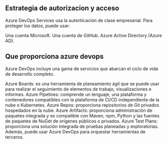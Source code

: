 ## Estrategia de autorizacion y acceso

Azure DevOps Services usa la autenticación de clase empresarial. Para proteger los datos, puede usar:

Una cuenta Microsoft.
Una cuenta de GitHub.
Azure Active Directory (Azure AD).

## Que proporciona azure devops 

Azure DevOps incluye una gama de servicios que abarcan el ciclo de vida de desarrollo completo.

Azure Boards: es una herramienta de planeamiento ágil que se puede usar para realizar el seguimiento de elementos de trabajo, visualizaciones e informes.
Azure Pipelines: comprende un lenguaje, una plataforma y contenedores compatibles con la plataforma de CI/CD independiente de la nube o Kubernetes.
Azure Repos: proporciona repositorios de Git privados hospedados en la nube.
Azure Artifacts: proporciona administración de paquetes integrada y es compatible con Maven, npm, Python y las fuentes de paquetes de NuGet de orígenes públicos o privados.
Azure Test Plans: proporciona una solución integrada de pruebas planeadas y exploratorias.
Además, puede usar Azure DevOps para orquestar herramientas de terceros.
    